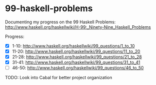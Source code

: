 99-haskell-problems
===================

Documenting my progress on the 99 Haskell Problems:
http://www.haskell.org/haskellwiki/H-99:_Ninety-Nine_Haskell_Problems

Progress:
- [x] 1-10: http://www.haskell.org/haskellwiki/99_questions/1_to_10
- [x] 11-20: http://www.haskell.org/haskellwiki/99_questions/11_to_20
- [x] 21-28: http://www.haskell.org/haskellwiki/99_questions/21_to_28
- [x] 31-41: http://www.haskell.org/haskellwiki/99_questions/31_to_41
- [ ] 46-50: http://www.haskell.org/haskellwiki/99_questions/46_to_50

TODO: Look into Cabal for better project organization